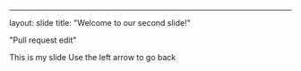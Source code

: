 ---
layout: slide
title: "Welcome to our second slide!"

"Pull request edit"

This is my slide
Use the left arrow to go back
